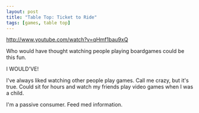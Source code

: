 ```yaml
---
layout: post
title: "Table Top: Ticket to Ride"
tags: [games, table top]
---
```


http://www.youtube.com/watch?v=qHmf1bau9xQ

Who would have thought watching people playing boardgames
could be this fun.

I WOULD'VE!

I've always liked watching other people play games. Call me crazy, but it's true. Could sit
for hours and watch my friends play video games when I was a child. 

I'm a passive consumer. Feed med information.